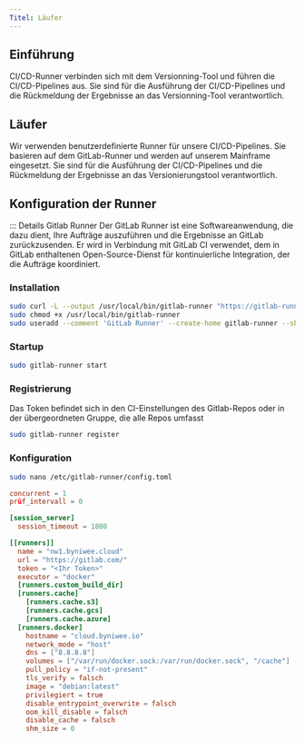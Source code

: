 ```yaml
---
Titel: Läufer
---
```


## Einführung

CI/CD-Runner verbinden sich mit dem Versionning-Tool und führen die CI/CD-Pipelines aus. Sie sind für die Ausführung der CI/CD-Pipelines und die Rückmeldung der Ergebnisse an das Versionning-Tool verantwortlich.

## Läufer

Wir verwenden benutzerdefinierte Runner für unsere CI/CD-Pipelines. Sie basieren auf dem GitLab-Runner und werden auf unserem Mainframe eingesetzt. Sie sind für die Ausführung der CI/CD-Pipelines und die Rückmeldung der Ergebnisse an das Versionierungstool verantwortlich.

## Konfiguration der Runner

::: Details Gitlab Runner
Der GitLab Runner ist eine Softwareanwendung, die dazu dient, Ihre Aufträge auszuführen und die Ergebnisse an GitLab zurückzusenden. Er wird in Verbindung mit GitLab CI verwendet, dem in GitLab enthaltenen Open-Source-Dienst für kontinuierliche Integration, der die Aufträge koordiniert.

### Installation

```sh
sudo curl -L --output /usr/local/bin/gitlab-runner "https://gitlab-runner-downloads.s3.amazonaws.com/latest/binaries/gitlab-runner-linux-amd64"
sudo chmod +x /usr/local/bin/gitlab-runner
sudo useradd --comment 'GitLab Runner' --create-home gitlab-runner --shell /bin/bash sudo gitlab-runner install --user=gitlab-runner --working-directory=/home/gitlab-runner
```

### Startup

```sh
sudo gitlab-runner start
```

### Registrierung

Das Token befindet sich in den CI-Einstellungen des Gitlab-Repos oder in der übergeordneten Gruppe, die alle Repos umfasst

```sh
sudo gitlab-runner register
```

### Konfiguration

```sh
sudo nano /etc/gitlab-runner/config.toml
```

```toml
concurrent = 1
prüf_intervall = 0

[session_server]
  session_timeout = 1800

[[runners]]
  name = "nw1.byniwee.cloud"
  url = "https://gitlab.com/"
  token = "<Ihr Token>"
  executor = "docker"
  [runners.custom_build_dir]
  [runners.cache]
    [runners.cache.s3]
    [runners.cache.gcs]
    [runners.cache.azure]
  [runners.docker]
    hostname = "cloud.byniwee.io"
    network_mode = "host"
    dns = ["8.8.8.8"]
    volumes = ["/var/run/docker.sock:/var/run/docker.sock", "/cache"]
    pull_policy = "if-not-present"
    tls_verify = falsch
    image = "debian:latest"
    privilegiert = true
    disable_entrypoint_overwrite = falsch
    oom_kill_disable = falsch
    disable_cache = falsch
    shm_size = 0
```
